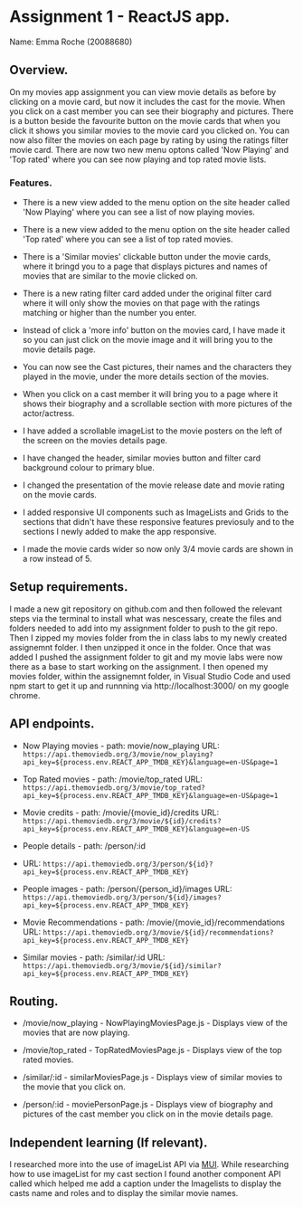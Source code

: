 # Assignment 1 - ReactJS app.

Name: Emma Roche (20088680)

## Overview.

On my movies app assignment you can view movie details as before by clicking on a movie card, but now it includes the cast for the movie. When you click on a cast member you can see their biography and pictures. There is a button beside the favourite button on the movie cards that when you click it shows you similar movies to the movie card you clicked on. You can now also filter the movies on each page by rating by using the ratings filter movie card. There are now two new menu optons called 'Now Playing' and 'Top rated' where you can see now playing and top rated movie lists.

### Features.

+ There is a new view added to the menu option on the site header called 'Now Playing' where you can see a list of now playing movies.

+ There is a new view added to the menu option on the site header called 'Top rated' where you can see a list of top rated movies.

+ There is a 'Similar movies' clickable button under the movie cards, where it bringd you to a page that displays pictures and names of movies that are similar to the movie clicked on.

+ There is a new rating filter card added under the original filter card where it will only show the movies on that page with the ratings matching or higher than the number you enter.

+ Instead of click a 'more info' button on the movies card, I have made it so you can just click on the movie image and it will bring you to the movie details page.

+ You can now see the Cast pictures, their names and the characters they played in the movie, under the more details section of the movies.

+ When you click on a cast member it will bring you to a page where it shows their biography and a scrollable section with more pictures of the actor/actress.

+ I have added a scrollable imageList to the movie posters on the left of the screen on the movies details page.

+ I have changed the header, similar movies button and filter card background colour to primary blue.

+ I changed the presentation of the movie release date and movie rating on the movie cards.

+ I added responsive UI components such as ImageLists and Grids to the sections that didn't have these responsive features previosuly and to the sections I newly added to make the app responsive.

+ I made the movie cards wider so now only 3/4 movie cards are shown in a row instead of 5.

## Setup requirements.

I made a new git repository on github.com and then followed the relevant steps via the terminal to install what was nescessary, create the files and folders needed to add into my assignment folder to push to the git repo. Then I zipped my movies folder from the in class labs to my newly created assignemnt folder. I then unzipped it once in the folder. Once that was added I pushed the assignment folder to git and my movie labs were now there as a base to start working on the assignment. I then opened my movies folder, within the assignemnt folder, in Visual Studio Code and used npm start to get it up and runnning via http://localhost:3000/ on my google chrome.

## API endpoints.

+ Now Playing movies - path: movie/now_playing 
URL: `https://api.themoviedb.org/3/movie/now_playing?api_key=${process.env.REACT_APP_TMDB_KEY}&language=en-US&page=1`

+ Top Rated movies - path: /movie/top_rated
URL: `https://api.themoviedb.org/3/movie/top_rated?api_key=${process.env.REACT_APP_TMDB_KEY}&language=en-US&page=1`

+ Movie credits - path: /movie/{movie_id}/credits 
URL: `https://api.themoviedb.org/3/movie/${id}/credits?api_key=${process.env.REACT_APP_TMDB_KEY}&language=en-US`

+ People details  - path: /person/:id
+ URL: `https://api.themoviedb.org/3/person/${id}?api_key=${process.env.REACT_APP_TMDB_KEY}`

+ People images - path: /person/{person_id}/images 
URL: `https://api.themoviedb.org/3/person/${id}/images?api_key=${process.env.REACT_APP_TMDB_KEY}`

+ Movie Recommendations  - path: /movie/{movie_id}/recommendations 
URL:  `https://api.themoviedb.org/3/movie/${id}/recommendations?api_key=${process.env.REACT_APP_TMDB_KEY}`

+ Similar movies - path: /similar/:id
URL: `https://api.themoviedb.org/3/movie/${id}/similar?api_key=${process.env.REACT_APP_TMDB_KEY}`

## Routing.

+ /movie/now_playing - NowPlayingMoviesPage.js - Displays view of the movies that are now playing.

+ /movie/top_rated - TopRatedMoviesPage.js - Displays view of the top rated movies.

+ /similar/:id - similarMoviesPage.js - Displays view of similar movies to the movie that you click on.

+ /person/:id - moviePersonPage.js - Displays view of biography and pictures of the cast member you click on in the movie details page.

## Independent learning (If relevant).

I researched more into the use of imageList API via [MUI](https://mui.com). While researching how to use imageList for my cast section I found another component API called <ImageListItemBar> which helped me add a caption under the Imagelists to display the casts name and roles and to display the similar movie names.
